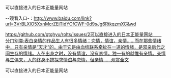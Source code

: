 可以直接进入的日本正能量网站

--观看入口-：http://www.baidu.com/link?url=3VrBLXlO5XxnMcrZEiTidYCfCWF-0d9sJg6RtkqzmXC&wd

https://github.com/gtghyu/rolts/issues/2可以直接进入的日本正能量网站　　分门别类:表白亲情的作品生人有很多情绪：恋情，情谊，亲情……而在那些情绪中，只有亲情是“天才”的，由于它是由血统联系牵扯在一道的情绪，是双亲后代之间生存的情绪。人在出身之时，没有情谊，没有恋情，独一有的就惟有亲情。亲情与生俱来，人的终身不妨探求情谊与恋情，但亲情......观赏全文

可以直接进入的日本正能量网站
